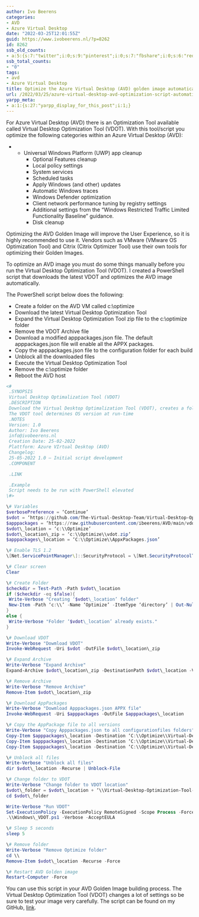 ```yaml
---
author: Ivo Beerens
categories:
- AVD
- Azure Virtual Desktop
date: "2022-03-25T12:01:55Z"
guid: https://www.ivobeerens.nl/?p=8262
id: 8262
ssb_old_counts:
- a:5:{s:7:"twitter";i:0;s:9:"pinterest";i:0;s:7:"fbshare";i:0;s:6:"reddit";i:0;s:6:"tumblr";N;}
ssb_total_counts:
- "0"
tags:
- avd
- Azure Virtual Desktop
title: Optimize the Azure Virtual Desktop (AVD) golden image automatically
url: /2022/03/25/azure-virtual-desktop-avd-optimization-script-automation/
yarpp_meta:
- a:1:{s:27:"yarpp_display_for_this_post";i:1;}
---
```


For Azure Virtual Desktop (AVD) there is an Optimization Tool available called Virtual Desktop Optimization Tool (VDOT). With this tool/script you optimize the following categories within an Azure Virtual Desktop (AVD):

- - Universal Windows Platform (UWP) app cleanup
    - Optional Features cleanup
    - Local policy settings
    - System services
    - Scheduled tasks
    - Apply Windows (and other) updates
    - Automatic Windows traces
    - Windows Defender optimization
    - Client network performance tuning by registry settings
    - Additional settings from the “Windows Restricted Traffic Limited Functionality Baseline” guidance.
    - Disk cleanup

Optimizing the AVD Golden Image will improve the User Experience, so it is highly recommended to use it. Vendors such as VMware (VMware OS Optimization Tool) and Citrix (Citrix Optimizer Tool) use their own tools for optimizing their Golden Images.

To optimize an AVD image you must do some things manually before you run the Virtual Desktop Optimization Tool (VDOT). I created a PowerShell script that downloads the latest VDOT and optimizes the AVD image automatically.

The PowerShell script below does the following:

- Create a folder on the AVD VM called c:\\optimize
- Download the latest Virtual Desktop Optimization Tool
- Expand the Virtual Desktop Optimization Tool zip file to the c:\\optimize folder
- Remove the VDOT Archive file
- Download a modified apppackages.json file. The default apppackages.json file will enable all the APPX packages.
- Copy the apppackages.json file to the configuration folder for each build
- Unblock all the downloaded files
- Execute the Virtual Desktop Optimization Tool
- Remove the c:\\optimize folder
- Reboot the AVD host

```powershell  
<#  
 .SYNOPSIS  
 Virtual Desktop Optimalization Tool (VDOT)  
 .DESCRIPTION  
 Download the Virtual Desktop Optimalization Tool (VDOT), creates a folder called optimize and runs VDOT tool.  
 The VDOT tool determines OS version at run-time  
 .NOTES  
 Version: 1.0  
 Author: Ivo Beerens  
 info@ivobeerens.nl  
 Creation Date: 25-02-2022  
 Plattform: Azure VIrtual Desktop (AVD)  
 Changelog:  
 25-05-2022 1.0 – Initial script development  
 .COMPONENT

 .LINK

 .Example  
 Script needs to be run with PowerShell elevated  
\#>

\# Variables  
$verbosePreference = ‘Continue’  
$vdot = ‘https://github.com/The-Virtual-Desktop-Team/Virtual-Desktop-Optimization-Tool/archive/refs/heads/main.zip’  
$apppackages = ‘https://raw.githubusercontent.com/ibeerens/AVD/main/vdot/ConfigFiles/AppxPackages.json’  
$vdot\_location = ‘c:\\Optimize’  
$vdot\_location\_zip = ‘c:\\Optimize\\vdot.zip’  
$apppackages\_location = ‘C:\\Optimize\\AppxPackages.json’

\# Enable TLS 1.2  
\[Net.ServicePointManager\]::SecurityProtocol = \[Net.SecurityProtocolType\]::Tls12

\# Clear screen  
Clear

\# Create Folder  
$checkdir = Test-Path -Path $vdot\_location  
if ($checkdir -eq $false){  
 Write-Verbose "Creating ‘$vdot\_location’ folder"  
 New-Item -Path ‘c:\\’ -Name ‘Optimize’ -ItemType ‘directory’ | Out-Null  
}  
else {  
 Write-Verbose "Folder ‘$vdot\_location’ already exists."  
}

\# Download VDOT  
Write-Verbose "Dowmload VDOT"  
Invoke-WebRequest -Uri $vdot -OutFile $vdot\_location\_zip

\# Expand Archive  
Write-Verbose "Expand Archive"  
Expand-Archive $vdot\_location\_zip -DestinationPath $vdot\_location -Verbose -Force

\# Remove Archive  
Write-Verbose "Remove Archive"  
Remove-Item $vdot\_location\_zip

\# Download AppPackages  
Write-Verbose "Dowmload Apppackages.json APPX file"  
Invoke-WebRequest -Uri $apppackages -OutFile $apppackages\_location

\# Copy the AppPackage file to all versions  
Write-Verbose "Copy Apppackages.json to all configurationfiles folders"  
Copy-Item $apppackages\_location -Destination ‘C:\\Optimize\\Virtual-Desktop-Optimization-Tool-main\\1909\\ConfigurationFiles\\AppxPackages.json’  
Copy-Item $apppackages\_location -Destination ‘C:\\Optimize\\Virtual-Desktop-Optimization-Tool-main\\2004\\ConfigurationFiles\\AppxPackages.json’  
Copy-Item $apppackages\_location -Destination ‘C:\\Optimize\\Virtual-Desktop-Optimization-Tool-main\\2009\\ConfigurationFiles\\AppxPackages.json’

\# Unblock all files  
Write-Verbose "Unblock all files"  
dir $vdot\_location -Recurse | Unblock-File

\# Change folder to VDOT  
Write-Verbose "Change folder to VDOT location"  
$vdot\_folder = $vdot\_location + ‘\\Virtual-Desktop-Optimization-Tool-main’  
cd $vdot\_folder

Write-Verbose "Run VDOT"  
Set-ExecutionPolicy -ExecutionPolicy RemoteSigned -Scope Process -Force  
.\\Windows\_VDOT.ps1 -Verbose -AcceptEULA

\# Sleep 5 seconds  
sleep 5

\# Remove folder  
Write-Verbose "Remove Optimize folder"  
cd \\  
Remove-Item $vdot\_location -Recurse -Force

\# Restart AVD Golden image  
Restart-Computer -Force  
```

You can use this script in your AVD Golden Image building process. The Virtual Desktop Optimization Tool (VDOT) changes a lot of settings so be sure to test your image very carefully. The script can be found on my GitHub, [link](https://github.com/ibeerens/AVD/tree/main/vdot).
